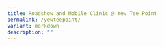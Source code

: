 ```yaml
---
title: Roadshow and Mobile Clinic @ Yew Tee Point
permalink: /yewteepoint/
variant: markdown
description: ""
---
```

